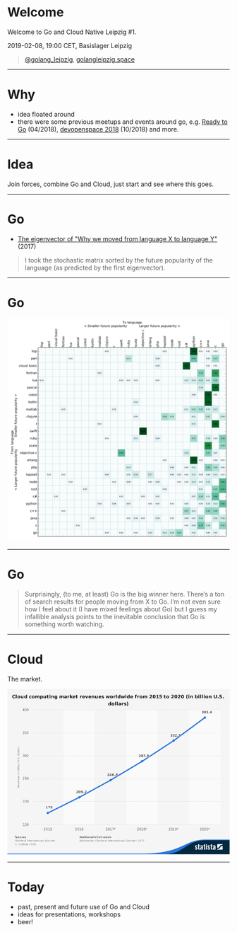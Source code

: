 # Welcome

Welcome to Go and Cloud Native Leipzig #1.

2019-02-08, 19:00 CET, Basislager Leipzig

> [@golang_leipzig](https://twitter.com/golang_leipzig), [golangleipzig.space](https://golangleipzig.space)

----

# Why

* idea floated around
* there were some previous meetups and events around go,
e.g. [Ready to
Go](https://www.meetup.com/de-DE/Softwerkskammer-Leipzig/events/245523279/)
(04/2018), [devopenspace 2018](https://devopenspace.de/) (10/2018) and more.

----

# Idea

Join forces, combine Go and Cloud, just start and see where this goes.

----

# Go

* [The eigenvector of "Why we moved from language X to language Y"](https://erikbern.com/2017/03/15/the-eigenvector-of-why-we-moved-from-language-x-to-language-y.html) (2017)

> I took the stochastic matrix sorted by the future popularity of the language (as predicted by the first eigenvector).

----

# Go

![From language to language matrix](static/prog_lang_matrix_eig.png)

----

# Go

> Surprisingly, (to me, at least) Go is the big winner here. There’s a ton of
> search results for people moving from X to Go. I’m not even sure how I feel
> about it (I have mixed feelings about Go) but I guess my infallible analysis
> points to the inevitable conclusion that Go is something worth watching.

----

# Cloud

The market.

![](static/statistic_id270811_cloud-computing-market-revenues-worldwide-2015-2020.png)

----

# Today

* past, present and future use of Go and Cloud
* ideas for presentations, workshops
* beer!


